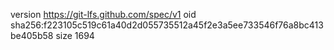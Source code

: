 version https://git-lfs.github.com/spec/v1
oid sha256:f223105c519c61a40d2d055735512a45f2e3a5ee733546f76a8bc413be405b58
size 1694
